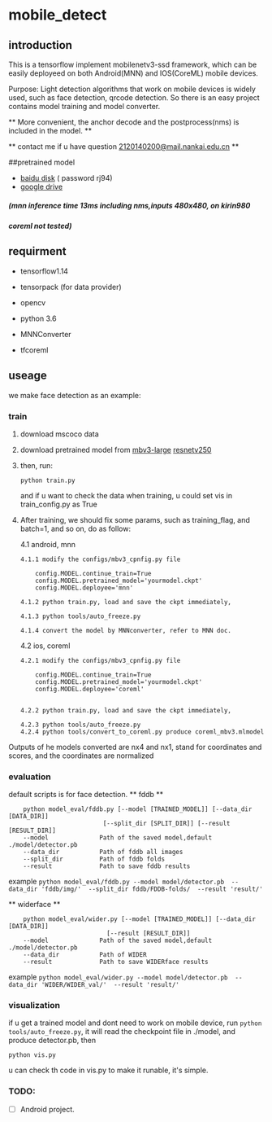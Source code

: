 # mobile_detect

## introduction

This is a tensorflow implement mobilenetv3-ssd framework,
which can be easily deployeed on both Android(MNN) and IOS(CoreML) mobile devices.

Purpose: Light detection algorithms that work on mobile devices is widely used, 
such as face detection, qrcode detection. 
So there is an easy project contains model training and model converter. 

** More convenient, the anchor decode  and the postprocess(nms) is included in the model. **
 
** contact me if u have question 2120140200@mail.nankai.edu.cn **



##pretrained model 
+ [baidu disk](https://pan.baidu.com/s/1FmALvtd8heKbus-sYzLr5A) ( password  rj94)
+ [google drive]()



##### (mnn  inference time 13ms including nms,inputs 480x480, on kirin980
##### coreml not tested)


## requirment

+ tensorflow1.14

+ tensorpack  (for data provider)

+ opencv

+ python 3.6

+ MNNConverter

+ tfcoreml

## useage

we make face detection as an example:

### train
1. download mscoco data

2. download pretrained model from 
[mbv3-large](https://storage.googleapis.com/mobilenet_v3/checkpoints/v3-large_224_1.0_float.tgz)
[resnetv250](http://download.tensorflow.org/models/resnet_v2_50_2017_04_14.tar.gz)

3. then, run:

   ```python train.py```
   
   and if u want to check the data when training, u could set vis in train_config.py as True

4. After training, we should fix some params, such as training_flag, and batch=1, and so on, 
do as follow:

    4.1 android, mnn

    ```
    4.1.1 modify the configs/mbv3_cpnfig.py file 
    
        config.MODEL.continue_train=True
        config.MODEL.pretrained_model='yourmodel.ckpt'
        config.MODEL.deployee='mnn'
	
    4.1.2 python train.py, load and save the ckpt immediately,

    4.1.3 python tools/auto_freeze.py

    4.1.4 convert the model by MNNconverter, refer to MNN doc.

    ```
    
    4.2 ios, coreml

    ```
    4.2.1 modify the configs/mbv3_cpnfig.py file 
    
        config.MODEL.continue_train=True
        config.MODEL.pretrained_model='yourmodel.ckpt'
        config.MODEL.deployee='coreml'
    
    
    4.2.2 python train.py, load and save the ckpt immediately,

    4.2.3 python tools/auto_freeze.py
    4.2.4 python tools/convert_to_coreml.py produce coreml_mbv3.mlmodel
    ```


    
  Outputs of he models converted are nx4 and nx1, stand for coordinates and scores, and the coordinates are normalized


### evaluation

default scripts is for face detection.
** fddb **
```
    python model_eval/fddb.py [--model [TRAINED_MODEL]] [--data_dir [DATA_DIR]]
                          [--split_dir [SPLIT_DIR]] [--result [RESULT_DIR]]
    --model              Path of the saved model,default ./model/detector.pb
    --data_dir           Path of fddb all images
    --split_dir          Path of fddb folds
    --result             Path to save fddb results
 ```
    
example `python model_eval/fddb.py --model model/detector.pb 
                                    --data_dir 'fddb/img/' 
                                    --split_dir fddb/FDDB-folds/ 
                                    --result 'result/' `
                                    
** widerface **
```
    python model_eval/wider.py [--model [TRAINED_MODEL]] [--data_dir [DATA_DIR]]
                           [--result [RESULT_DIR]]
    --model              Path of the saved model,default ./model/detector.pb
    --data_dir           Path of WIDER
    --result             Path to save WIDERface results
 ```
example `python model_eval/wider.py --model model/detector.pb 
                                    --data_dir 'WIDER/WIDER_val/' 
                                    --result 'result/' `


### visualization

if u get a trained model and dont need to work on mobile device, run `python tools/auto_freeze.py`, it will read the checkpoint file in ./model, and produce detector.pb, then

`python vis.py`

u can check th code in vis.py to make it runable, it's simple.


### TODO: 
- [ ] Android project.
